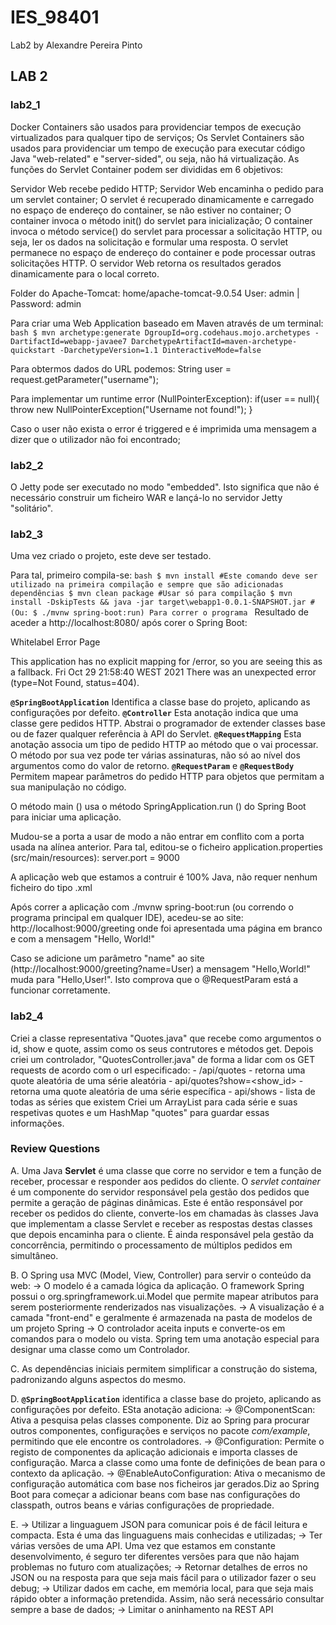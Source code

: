 # IES_98401

Lab2 by Alexandre Pereira Pinto

## LAB 2

### lab2_1

Docker Containers são usados para providenciar tempos de execução virtualizados para qualquer tipo de serviços; Os Servlet Containers são usados para providenciar um tempo de execução para executar código Java "web-related" e "server-sided", ou seja, não há virtualização. As funções do Servlet Container podem ser divididas em 6 objetivos:

Servidor Web recebe pedido HTTP;
Servidor Web encaminha o pedido para um servlet container;
O servlet é recuperado dinamicamente e carregado no espaço de endereço do container, se não estiver no container;
O container invoca o método init() do servlet para inicialização;
O container invoca o método service() do servlet para processar a solicitação HTTP, ou seja, ler os dados na solicitação e formular uma resposta. O servlet permanece no espaço de endereço do container e pode processar outras solicitações HTTP.
O servidor Web retorna os resultados gerados dinamicamente para o local correto.

Folder do Apache-Tomcat: home/apache-tomcat-9.0.54
User: admin | Password: admin

Para criar uma Web Application baseado em Maven através de um terminal:
    ```bash
    $ mvn archetype:generate DgroupId=org.codehaus.mojo.archetypes -DartifactId=webapp-javaee7 DarchetypeArtifactId=maven-archetype-quickstart -DarchetypeVersion=1.1 DinteractiveMode=false
    ```

Para obtermos dados do URL podemos: String user = request.getParameter("username");

Para implementar um runtime error (NullPointerException): if(user == null){ throw new NullPointerException("Username not found!"); }

Caso o user não exista o error é triggered e é imprimida uma mensagem a dizer que o utilizador não foi encontrado;


### lab2_2
O Jetty pode ser executado no modo "embedded". Isto significa que não é necessário construir um ficheiro WAR e lançá-lo no servidor Jetty "solitário".


### lab2_3

Uma vez criado o projeto, este deve ser testado.

Para tal, primeiro compila-se:
    ```bash
    $ mvn install #Este comando deve ser utilizado na primeira compilação e sempre que são adicionadas dependências
    $ mvn clean package #Usar só para compilação
    $ mvn install -DskipTests && java -jar target\webapp1-0.0.1-SNAPSHOT.jar # (Ou: $ ./mvnw spring-boot:run) Para correr o programa
    ```
Resultado de aceder a http://localhost:8080/ após corer o Spring Boot:

Whitelabel Error Page

This application has no explicit mapping for /error, so you are seeing this as a fallback. Fri Oct 29 21:58:40 WEST 2021 There was an unexpected error (type=Not Found, status=404).

**`@SpringBootApplication`** Identifica a classe base do projeto, aplicando as configurações por defeito.
**`@Controller`** Esta anotação indica que uma classe gere pedidos HTTP. Abstrai o programador de extender classes base ou de fazer qualquer referência à API do Servlet.
**`@RequestMapping`**  Esta anotação associa um tipo de pedido HTTP ao método que o vai processar. O método por sua vez pode ter várias assinaturas, não só ao nível dos argumentos como do valor de retorno.
**`@RequestParam`** e **`@RequestBody`** Permitem mapear parâmetros do pedido HTTP para objetos que permitam a sua manipulação no código.

O método main () usa o método SpringApplication.run () do Spring Boot para iniciar uma aplicação.

Mudou-se a porta a usar de modo a não entrar em conflito com a porta usada na alínea anterior. Para tal, editou-se o ficheiro application.properties (src/main/resources): server.port = 9000

A aplicação web que estamos a contruir é 100% Java, não requer nenhum ficheiro do tipo .xml

Após correr a aplicação com ./mvnw spring-boot:run (ou correndo o programa principal em qualquer IDE), acedeu-se ao site: http://localhost:9000/greeting onde foi apresentada uma página em branco e com a mensagem "Hello, World!"

Caso se adicione um parâmetro "name" ao site (http://localhost:9000/greeting?name=User) a mensagem "Hello,World!" muda para "Hello,User!". Isto comprova que o @RequestParam está a funcionar corretamente.


### lab2_4
Criei a classe representativa "Quotes.java" que recebe como argumentos o id, show e quote, assim como os seus contrutores e métodos get. Depois criei um controlador, "QuotesController.java" de forma a lidar com os GET requests de acordo com o url especificado: - /api/quotes - retorna uma quote aleatória de uma série aleatória - api/quotes?show=<show_id> - retorna uma quote aleatória de uma série específica - api/shows - lista de todas as séries que existem Criei um ArrayList para cada série e suas respetivas quotes e um HashMap "quotes" para guardar essas informações.


### Review Questions

A. Uma Java **Servlet** é uma classe que corre no servidor e tem a função de receber, processar e responder aos pedidos do cliente. O *servlet container* é um componente do servidor responsável pela gestão dos pedidos que permite a geração de páginas dinâmicas. Este é então responsável por receber os pedidos do cliente, converte-los em chamadas às classes Java que implementam a classe Servlet e receber as respostas destas classes que depois encaminha para o cliente. É ainda responsável pela gestão da concorrência, permitindo o processamento de múltiplos pedidos em simultâneo.

B. O Spring usa MVC (Model, View, Controller) para servir o conteúdo da web:
-> O modelo é a camada lógica da aplicação. O framework Spring possui o org.springframework.ui.Model que permite mapear atributos para serem posteriormente renderizados nas visualizações.
-> A visualização é a camada "front-end" e geralmente é armazenada na pasta de modelos de um projeto Spring
-> O controlador aceita inputs e converte-os em comandos para o modelo ou vista. Spring tem uma anotação especial para designar uma classe como um Controlador.


C. As dependências iniciais permitem simplificar a construção do sistema, padronizando alguns aspectos do mesmo.

D. **`@SpringBootApplication`** identifica a classe base do projeto, aplicando as configurações por defeito. ESta anotação adiciona:
-> @ComponentScan: Ativa a pesquisa pelas classes componente. Diz ao Spring para procurar outros componentes, configurações e serviços no pacote *com/example*, permitindo que ele encontre os controladores.
-> @Configuration: Permite o registo de componentes da aplicação adicionais e importa classes de configuração. Marca a classe como uma fonte de definições de bean para o contexto da aplicação.
-> @EnableAutoConfiguration: Ativa o mecanismo de configuração automática com base nos ficheiros jar gerados.Diz ao Spring Boot para começar a adicionar beans com base nas configurações do classpath, outros beans e várias configurações de propriedade.

E.
-> Utilizar a linguaguem JSON para comunicar pois é de fácil leitura e compacta. Esta é uma das linguaguens mais conhecidas e utilizadas;
-> Ter várias versões de uma API. Uma vez que estamos em constante desenvolvimento, é seguro ter diferentes versões para que não hajam problemas no futuro com atualizações;
-> Retornar detalhes de erros no JSON ou na resposta para que seja mais fácil para o utilizador fazer o seu debug;
-> Utilizar dados em cache, em memória local, para que seja mais rápido obter a informação pretendida. Assim, não será necessário consultar sempre a base de dados;
-> Limitar o aninhamento na REST API